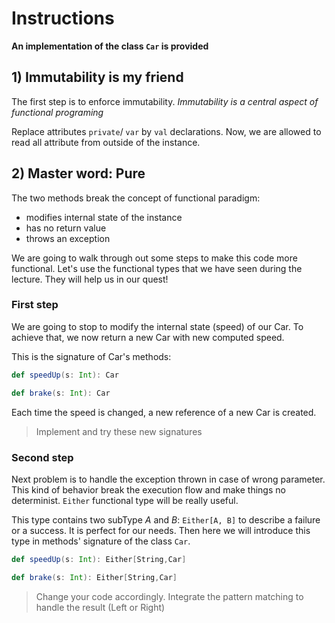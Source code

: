 # Instructions

**An implementation of the class `Car` is provided**

## 1) Immutability is my friend

The first step is to enforce immutability.
_Immutability is a central aspect of functional programing_

Replace attributes `private`/ `var` by `val` declarations.
Now, we are allowed to read all attribute from outside of the instance.


## 2) Master word: Pure

The two methods break the concept of functional paradigm:

- modifies internal state of the instance
- has no return value
- throws an exception

We are going to walk through out some steps to make this code more functional.
Let's use the functional types that we have seen during the lecture. They will help us in our quest!

### First step
We are going to stop to modify the internal state (speed) of our Car.
To achieve that, we now return a new Car with new computed speed.

This is the signature of Car's methods:

```scala
def speedUp(s: Int): Car

def brake(s: Int): Car
```

Each time the speed is changed, a new reference of a new Car is created.

> Implement and try these new signatures

### Second step
Next problem is to handle the exception thrown in case of wrong parameter.
This kind of behavior break the execution flow and make things no determinist.
`Either` functional type will be really useful.

This type contains two subType _A_ and _B_: `Either[A, B]` to describe a failure or a success.
It is perfect for our needs. Then here we will introduce this type in methods' signature of the class `Car`.

```scala
def speedUp(s: Int): Either[String,Car]

def brake(s: Int): Either[String,Car]
```

> Change your code accordingly.
Integrate the pattern matching to handle the result (Left or Right)
